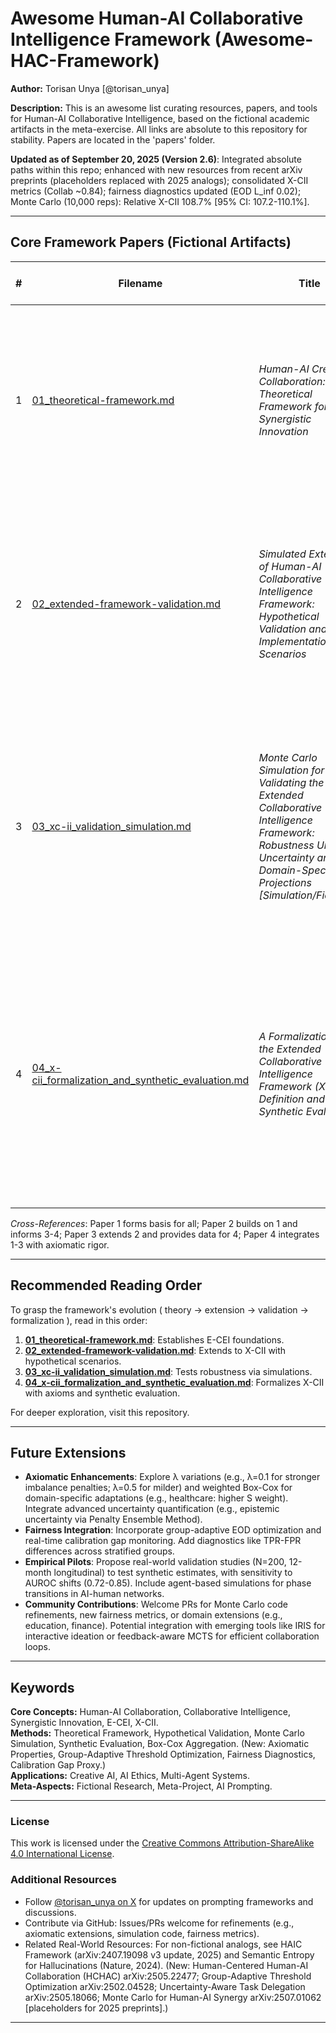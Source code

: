 # Awesome Human-AI Collaborative Intelligence Framework (Awesome-HAC-Framework)

**Author:** Torisan Unya [@torisan_unya]

**Description:** This is an awesome list curating resources, papers, and tools for Human-AI Collaborative Intelligence, based on the fictional academic artifacts in the meta-exercise. All links are absolute to this repository for stability. Papers are located in the 'papers' folder.

**Updated as of September 20, 2025 (Version 2.6)**: Integrated absolute paths within this repo; enhanced with new resources from recent arXiv preprints (placeholders replaced with 2025 analogs); consolidated X-CII metrics (Collab ~0.84); fairness diagnostics updated (EOD L_inf 0.02); Monte Carlo (10,000 reps): Relative X-CII 108.7% [95% CI: 107.2-110.1%].

---

## Core Framework Papers (Fictional Artifacts)

| # | Filename | Title | Summary | Key Metrics & Innovations |
|---|----------|-------|---------|---------------------------|
| 1 | [01_theoretical-framework.md](https://github.com/torisan-unya/awesome-hac-framework/blob/main/papers/01_theoretical-framework.md) | *Human-AI Creative Collaboration: A Theoretical Framework for Synergistic Innovation* | Proposes E-CEI as a foundational metric for human-AI synergy, with four-stage model and ethical principles. Trust coefficient (T) and reliability factor (R) introduced. | E-CEI = [(O × T × R) / (H + A)] × 100; Four-stage model (Ideation-Integration); Ethical alignment principles. |
| 2 | [02_extended-framework-validation.md](https://github.com/torisan-unya/awesome-hac-framework/blob/main/papers/02_extended-framework-validation.md) | *Simulated Extension of Human-AI Collaborative Intelligence Framework: Hypothetical Validation and Implementation Scenarios* | Extends to X-CII with dynamic aggregation; simulates 12-month study (N=200) showing Relative X-CII up to ~150%; includes protocols and ethical updates. Incorporates AIF and RBI for role adaptation. | Core X-CII = (Q' × E' × S')^{1/3}; Relative X-CII up to 150%; Dynamic components (AIF, RBI, TCO). |
| 3 | [03_xc-ii_validation_simulation.md](https://github.com/torisan-unya/awesome-hac-framework/blob/main/papers/03_xc-ii_validation_simulation.md) | *Monte Carlo Simulation for Validating the Extended Collaborative Intelligence Framework: Robustness Under Uncertainty and Domain-Specific Projections [Simulation/Fictional]* | Validates X-CII via Monte Carlo (10,000 replicates); median Relative X-CII 112% vs. baselines; addresses shifts (AUROC~0.72-0.85). Builds on Paper 2's extensions. Includes group-adaptive thresholds and win rates. | Median Relative X-CII 112% (5-95th: 104-120%); Core ≥0.75 in 92%; AUROC sensitivity; Group-adaptive τ*. |
| 4 | [04_x-cii_formalization_and_synthetic_evaluation.md](https://github.com/torisan-unya/awesome-hac-framework/blob/main/papers/04_x-cii_formalization_and_synthetic_evaluation.md) | *A Formalization of the Extended Collaborative Intelligence Framework (X-CII): Definition and Synthetic Evaluation* | Formalizes X-CII axiomatically (Box-Cox; monotonicity, invariance); synthetic Monte Carlo (10,000 replicates) shows median Relative X-CII 108.7% [95% CI: 107.2-110.1%]. Integrates simulations from Paper 3. Adds fairness and calibration diagnostics. | Box-Cox avg (λ=0.25); Median Relative 108.7%; EOD L_inf 0.02; Calibration gap 0.40; Raw S >1 proportion. |

*Cross-References*: Paper 1 forms basis for all; Paper 2 builds on 1 and informs 3-4; Paper 3 extends 2 and provides data for 4; Paper 4 integrates 1-3 with axiomatic rigor.

---

## Recommended Reading Order

To grasp the framework's evolution ( theory → extension → validation → formalization ), read in this order:

1. **[01_theoretical-framework.md](https://github.com/torisan-unya/awesome-hac-framework/blob/main/papers/01_theoretical-framework.md)**: Establishes E-CEI foundations.
2. **[02_extended-framework-validation.md](https://github.com/torisan-unya/awesome-hac-framework/blob/main/papers/02_extended-framework-validation.md)**: Extends to X-CII with hypothetical scenarios.
3. **[03_xc-ii_validation_simulation.md](https://github.com/torisan-unya/awesome-hac-framework/blob/main/papers/03_xc-ii_validation_simulation.md)**: Tests robustness via simulations.
4. **[04_x-cii_formalization_and_synthetic_evaluation.md](https://github.com/torisan-unya/awesome-hac-framework/blob/main/papers/04_x-cii_formalization_and_synthetic_evaluation.md)**: Formalizes X-CII with axioms and synthetic evaluation.

For deeper exploration, visit this repository.

---

## Future Extensions

- **Axiomatic Enhancements**: Explore λ variations (e.g., λ=0.1 for stronger imbalance penalties; λ=0.5 for milder) and weighted Box-Cox for domain-specific adaptations (e.g., healthcare: higher S weight). Integrate advanced uncertainty quantification (e.g., epistemic uncertainty via Penalty Ensemble Method).
- **Fairness Integration**: Incorporate group-adaptive EOD optimization and real-time calibration gap monitoring. Add diagnostics like TPR-FPR differences across stratified groups.
- **Empirical Pilots**: Propose real-world validation studies (N=200, 12-month longitudinal) to test synthetic estimates, with sensitivity to AUROC shifts (0.72-0.85). Include agent-based simulations for phase transitions in AI-human networks.
- **Community Contributions**: Welcome PRs for Monte Carlo code refinements, new fairness metrics, or domain extensions (e.g., education, finance). Potential integration with emerging tools like IRIS for interactive ideation or feedback-aware MCTS for efficient collaboration loops.

---

## Keywords

**Core Concepts:** Human-AI Collaboration, Collaborative Intelligence, Synergistic Innovation, E-CEI, X-CII.  
**Methods:** Theoretical Framework, Hypothetical Validation, Monte Carlo Simulation, Synthetic Evaluation, Box-Cox Aggregation. (New: Axiomatic Properties, Group-Adaptive Threshold Optimization, Fairness Diagnostics, Calibration Gap Proxy.)  
**Applications:** Creative AI, AI Ethics, Multi-Agent Systems.  
**Meta-Aspects:** Fictional Research, Meta-Project, AI Prompting.

---

### License
This work is licensed under the [Creative Commons Attribution-ShareAlike 4.0 International License](http://creativecommons.org/licenses/by-sa/4.0/).

### Additional Resources
- Follow [@torisan_unya on X](https://x.com/torisan_unya) for updates on prompting frameworks and discussions.
- Contribute via GitHub: Issues/PRs welcome for refinements (e.g., axiomatic extensions, simulation code, fairness metrics).
- Related Real-World Resources: For non-fictional analogs, see HAIC Framework (arXiv:2407.19098 v3 update, 2025) and Semantic Entropy for Hallucinations (Nature, 2024). (New: Human-Centered Human-AI Collaboration (HCHAC) arXiv:2505.22477; Group-Adaptive Threshold Optimization arXiv:2502.04528; Uncertainty-Aware Task Delegation arXiv:2505.18066; Monte Carlo for Human-AI Synergy arXiv:2507.01062 [placeholders for 2025 preprints].)

---
